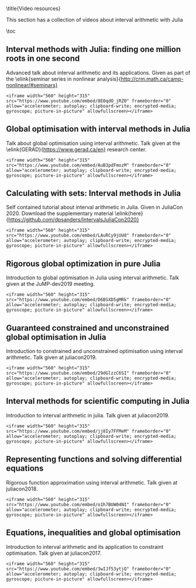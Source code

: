 \title{Video resources}

This section has a collection of videos about interval arithmetic with Julia

\toc

## Interval methods with Julia: finding one million roots in one second

Advanced talk about interval arithmetic and its applications. Given as part of the \elink{seminar series in nonlinear analysis}{http://crm.math.ca/camp-nonlinear/#seminars}

~~~
<iframe width="560" height="315" src="https://www.youtube.com/embed/8E0qdO_jRZ0" frameborder="0" allow="accelerometer; autoplay; clipboard-write; encrypted-media; gyroscope; picture-in-picture" allowfullscreen></iframe>
~~~

## Global optimisation with interval methods in Julia

Talk about global optimisation using interval arithmetic. Talk given at the \elink{GERAD}{https://www.gerad.ca/en} research center.


~~~
<iframe width="560" height="315" src="https://www.youtube.com/embed/AuB3pdFmozM" frameborder="0" allow="accelerometer; autoplay; clipboard-write; encrypted-media; gyroscope; picture-in-picture" allowfullscreen></iframe>
~~~

## Calculating with sets: Interval methods in Julia

Self contained tutorial about interval arithmetic in Julia. Given in JuliaCon 2020. Download the supplementary material \elink{here}{https://github.com/dpsanders/IntervalsJuliaCon2020}

~~~
<iframe width="560" height="315" src="https://www.youtube.com/embed/LAuRCy9jUU8" frameborder="0" allow="accelerometer; autoplay; clipboard-write; encrypted-media; gyroscope; picture-in-picture" allowfullscreen></iframe>
~~~

## Rigorous global optimization in pure Julia

Introduction to global optimisation in Julia using interval arithmetic. Talk given at the JuMP-dev2019 meeting.

~~~
<iframe width="560" height="315" src="https://www.youtube.com/embed/D6BSXD5gMRk" frameborder="0" allow="accelerometer; autoplay; clipboard-write; encrypted-media; gyroscope; picture-in-picture" allowfullscreen></iframe>
~~~

## Guaranteed constrained and unconstrained global optimisation in Julia

Introduction to constrained and unconstrained optimisation using interval arithmetic. Talk given at juliacon2019.

~~~
<iframe width="560" height="315" src="https://www.youtube.com/embed/29dGlzzC6SI" frameborder="0" allow="accelerometer; autoplay; clipboard-write; encrypted-media; gyroscope; picture-in-picture" allowfullscreen></iframe>
~~~

## Interval methods for scientific computing in Julia

Introduction to interval arithmetic in julia. Talk given at juliacon2019.
~~~
<iframe width="560" height="315" src="https://www.youtube.com/embed/jj8Iy7FFMeM" frameborder="0" allow="accelerometer; autoplay; clipboard-write; encrypted-media; gyroscope; picture-in-picture" allowfullscreen></iframe>
~~~

## Representing functions and solving differential equations

Rigorous function approximation using interval arithmetic. Talk given at juliacon2018.

~~~
<iframe width="560" height="315" src="https://www.youtube.com/embed/o1h7BUW04NI" frameborder="0" allow="accelerometer; autoplay; clipboard-write; encrypted-media; gyroscope; picture-in-picture" allowfullscreen></iframe>
~~~

## Equations, inequalities and global optimisation

Introduction to interval arithmetic and its application to constraint optimisation. Talk given at juliacon2017.
~~~
<iframe width="560" height="315" src="https://www.youtube.com/embed/3wIJf53ytjQ" frameborder="0" allow="accelerometer; autoplay; clipboard-write; encrypted-media; gyroscope; picture-in-picture" allowfullscreen></iframe>
~~~